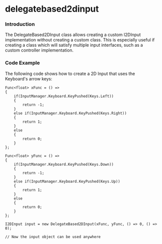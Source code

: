 # delegatebased2dinput

### Introduction

The DelegateBased2DInput  class allows creating a custom I2DInput  implementation without creating a custom class. This is especially useful if creating a class which will satisfy multiple input interfaces, such as a custom controller implementation.

### Code Example

The following code shows how to create a 2D Input that uses the Keyboard's arrow keys:

```
Func<float> xFunc = () =>
{
    if(InputManager.Keyboard.KeyPushed(Keys.Left))
    {
        return -1;
    }
    else if(InputManager.Keyboard.KeyPushed(Keys.Right))
    {
        return 1;
    }
    else
    {
        return 0;
    }
};

Func<float> yFunc = () =>
{
    if(InputManager.Keyboard.KeyPushed(Keys.Down))
    {
        return -1;
    }
    else if(InputManager.Keyboard.KeyPushed(Keys.Up))
    {
        return 1;
    }
    else
    {
        return 0;
    }
};

I2DInput input = new DelegateBased2DInput(xFunc, yFunc, () => 0, () => 0);

// Now the input object can be used anywhere
```

&#x20;
